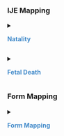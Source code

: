 
### IJE Mapping

<style>
 .context-menu {cursor: context-menu; color: #438bca;}
 .context-menu:hover {opacity: 0.5;}
</style>
<details>

<summary>

<strong class='context-menu' > Natality </strong>

</summary>
<table class='grid'>
<thead>
  <tr>
    <th style='text-align: center'><strong>Use Case</strong></th>
    <th><strong>#</strong></th>
    <th><strong>Description</strong></th>
    <th><strong>IJE Name</strong></th>
    <th><strong>Field</strong></th>
    <th><strong>Type</strong></th>
    <th><strong>Value Set/Comments</strong></th>
  </tr>
</thead>
<tbody>
<tr>
  <td style='text-align: center'>Natality</td>
  <td>160</td>
  <td>Risk Factors--Hypertension Gestational   (SEE ADDITIONAL HYPERTENSION CATEGORY IN LOCATION 924 TO REFLECT RECOMMENDED CHANGES EFFECTIVE 2004)</td>
  <td>GHYPE</td>
  <td>-</td>
  <td>na</td>
  <td>See <a href='usage.html#pregnancy-risk-factors'>note on missing pregnancy risk factors data</a></td>
</tr>

</tbody>
</table>

</details>
<p></p>

<details>

<summary>

<strong class='context-menu'> Fetal Death </strong>

</summary>
<table class='grid'>
<thead>
  <tr>
    <th style='text-align: center'><strong>Use Case</strong></th>
    <th><strong>#</strong></th>
    <th><strong>Description</strong></th>
    <th><strong>IJE Name</strong></th>
    <th><strong>Field</strong></th>
    <th><strong>Type</strong></th>
    <th><strong>Value Set/Comments</strong></th>
  </tr>
</thead>
<tbody>
<tr>
  <td style='text-align: center'>Fetal Death</td>
  <td>113</td>
  <td>Risk Factors--Hypertension Gestational  (SEE ADDITIONAL HYPERTENSION CATEGORY IN LOCATION 573 TO REFLECT RECOMMENDED CHANGES EFFECTIVE 2004)</td>
  <td>GHYPE</td>
  <td>-</td>
  <td>na</td>
  <td>See <a href='usage.html#pregnancy-risk-factors'>note on missing pregnancy risk factors data</a></td>
</tr>

</tbody>
</table>

</details>
<p></p>

### Form Mapping
<details>

<summary>

<strong class='context-menu' >Form Mapping</strong>

</summary>
<table class='grid'>
<thead>
  <tr>
    <th style='text-align: center'><strong>Item #</strong></th>
    <th><strong>Form Field</strong></th>
    <th><strong>FHIR Profile Field</strong></th>
    <th><strong>Reference</strong></th>
  </tr>
</thead>
<tbody>
<tr>
  <td style='text-align: center'>41.4</td>
  <td>Risk factors in this pregnancy: Hypertension - Gestational</td>
  <td>-</td>
  <td><a href='https://www.cdc.gov/nchs/data/dvs/birth11-03final-ACC.pdf'> Certificate of Live Birth</a></td>
</tr>
<tr>
  <td style='text-align: center'>14.4</td>
  <td>Risk factors in this pregnancy: Hypertension - Gestational</td>
  <td>-</td>
  <td><a href='https://www.cdc.gov/nchs/data/dvs/facility-worksheet-2016-508.pdf'> Facility Worksheet for the Live Birth Certificate</a></td>
</tr>
<tr>
  <td style='text-align: center'>36.4</td>
  <td>Risk factors in this pregnancy: Hypertension - Gestational</td>
  <td>-</td>
  <td><a href='https://www.cdc.gov/nchs/data/dvs/FDEATH11-03finalACC.pdf'> Report of Fetal Death</a></td>
</tr>
<tr>
  <td style='text-align: center'>11.4</td>
  <td>Risk factors in this pregnancy: Hypertension - Gestational</td>
  <td>-</td>
  <td><a href='https://www.cdc.gov/nchs/data/dvs/fetal-death-facility-worksheet-2019-508.pdf'> Facility Worksheet for the Report of Fetal Death</a></td>
</tr>
</tbody>
</table>

</details>
<p></p>

